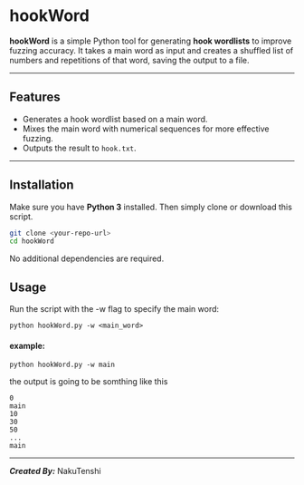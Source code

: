 # hookWord
**hookWord** is a simple Python tool for generating **hook wordlists** to improve fuzzing accuracy. It takes a main word as input and creates a shuffled list of numbers and repetitions of that word, saving the output to a file.

---

## Features

- Generates a hook wordlist based on a main word.
- Mixes the main word with numerical sequences for more effective fuzzing.
- Outputs the result to `hook.txt`.

---

## Installation

Make sure you have **Python 3** installed. Then simply clone or download this script.

```bash
git clone <your-repo-url>
cd hookWord
```
No additional dependencies are required.

## Usage
Run the script with the -w flag to specify the main word:
```python3
python hookWord.py -w <main_word>
```
#### example:
```python3
python hookWord.py -w main
```
the output is going to be somthing like this 

```
0
main
10
30
50
...
main
```

---
***Created By:*** NakuTenshi



